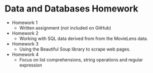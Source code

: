 # Data and Databases Homework
- Homework 1
  - Written assignment (not included on GitHub)
- Homework 2
  - Working with SQL data derived from from the MovieLens data.
- Homework 3
  - Using the Beautiful Soup library to scrape web pages.
- Homework 4
  - Focus on list comprehensions, string operations and regular expression
